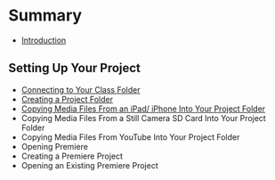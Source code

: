# Summary

* [Introduction](README.md)

## Setting Up Your Project

* [Connecting to Your Class Folder](setting-up-your-project/connecting-to-your-class-folder.md)
* [Creating a Project Folder](setting-up-your-project/creating-a-project-folder.md)
* [Copying Media Files From an iPad/ iPhone Into Your Project Folder](setting-up-your-project/copying-media-files-from-an-ipad-iphone-into-your-project-folder.md)
* Copying Media Files From a Still Camera SD Card Into Your Project Folder
* Copying Media Files From YouTube Into Your Project Folder
* Opening Premiere
* Creating a Premiere Project
* Opening an Existing Premiere Project

